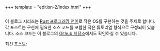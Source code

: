 +++
template = "edition-2/index.html"
+++

<h1 style="visibility: hidden; height: 0px; margin: 0px; padding: 0px;">Rust로 OS 구현하기</h1>

<div class="front-page-introduction">

이 블로그 시리즈는 [Rust 프로그래밍 언어](https://www.rust-lang.org/)로 작은 OS를 구현하는 것을 주제로 합니다.
각 포스트는 구현에 필요한 소스 코드를 포함한 작은 튜토리얼 형식으로 구성되어 있습니다. 소스 코드는 이 블로그의 [Github 저장소](https://github.com/phil-opp/blog_os)에서도 확인하실 수 있습니다.

최신 포스트: <!-- latest-post -->

</div>
